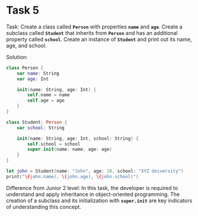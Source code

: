 # Task 5

Task: Create a class called **`Person`** with properties **`name`** and
**`age`**. Create a subclass called **`Student`** that inherits from
**`Person`** and has an additional property called **`school`**. Create an
instance of **`Student`** and print out its name, age, and school.

Solution:

```swift
class Person {
    var name: String
    var age: Int

    init(name: String, age: Int) {
        self.name = name
        self.age = age
    }
}

class Student: Person {
    var school: String

    init(name: String, age: Int, school: String) {
        self.school = school
        super.init(name: name, age: age)
    }
}

let john = Student(name: "John", age: 20, school: "XYZ University")
print("\(john.name), \(john.age), \(john.school)")
```

Difference from Junior 2 level: In this task, the developer is required to
understand and apply inheritance in object-oriented programming. The creation of
a subclass and its initialization with **`super.init`** are key indicators of
understanding this concept.
